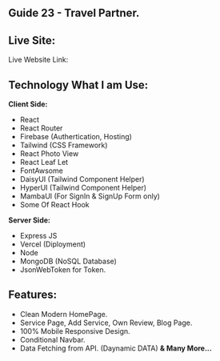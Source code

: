 ## Guide 23 - Travel Partner.

## Live Site:

Live Website Link:

## Technology What I am Use:

**Client Side:**

- React
- React Router
- Firebase (Authertication, Hosting)
- Tailwind (CSS Framework)
- React Photo View
- React Leaf Let
- FontAwsome
- DaisyUI (Tailwind Component Helper)
- HyperUI (Tailwind Component Helper)
- MambaUI (For SignIn & SignUp Form only)
- Some Of React Hook

**Server Side:**

- Express JS
- Vercel (Diployment)
- Node
- MongoDB (NoSQL Database)
- JsonWebToken for Token.

## Features:

- Clean Modern HomePage.
- Service Page, Add Service, Own Review, Blog Page.
- 100% Mobile Responsive Design.
- Conditional Navbar.
- Data Fetching from API. (Daynamic DATA)
  **& Many More...**
